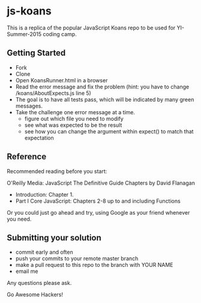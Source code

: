 # js-koans

This is a replica of the popular JavaScript Koans repo to be used for YI-Summer-2015 coding camp.

## Getting Started

- Fork
- Clone
- Open KoansRunner.html in a browser
- Read the error message and fix the problem (hint: you have to change /koans/AboutExpects.js line 5)
- The goal is to have all tests pass, which will be indicated by many green messages.
- Take the challenge one error message at a time.
  - figure out which file you need to modify
  - see what was expected to be the result
  - see how you can change the argument within expect() to match that expectation

## Reference

Recommended reading before you start:

O'Reilly Media: JavaScript The Definitive Guide Chapters by David Flanagan
  - Introduction: Chapter 1.
  - Part I Core JavaScript: Chapters 2-8 up to and including Functions

Or you could just go ahead and try, using Google as your friend whenever you need.

## Submitting your solution

- commit early and often
- push your commits to your remote master branch
- make a pull request to this repo to the branch with YOUR NAME
- email me

Any questions please ask. 

Go Awesome Hackers!